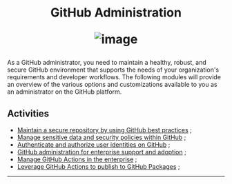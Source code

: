 <h1 align="center">
  
  GitHub Administration

![image](https://github.com/AndreCoutinhom/github_administration_study_path/assets/91290799/bcc62b37-2a1d-4936-8bca-41019b831158)

</h1>

As a GitHub administrator, you need to maintain a healthy, robust, and secure GitHub environment that supports the needs of your organization's requirements and developer workflows. The following modules will provide an overview of the various options and customizations available to you as an administrator on the GitHub platform.

## Activities

* [Maintain a secure repository by using GitHub best practices](https://learn.microsoft.com/en-us/training/modules/maintain-secure-repository-github/?ns-enrollment-type=Collection&ns-enrollment-id=mom7u1gzjdxw03) ;
* [Manage sensitive data and security policies within GitHub](https://learn.microsoft.com/en-us/training/modules/manage-sensitive-data-security-policies/?ns-enrollment-type=Collection&ns-enrollment-id=mom7u1gzjdxw03) ;
* [Authenticate and authorize user identities on GitHub](https://learn.microsoft.com/en-us/training/modules/authenticate-authorize-user-identities-github/?ns-enrollment-type=Collection&ns-enrollment-id=mom7u1gzjdxw03) ;
* [GitHub administration for enterprise support and adoption](https://learn.microsoft.com/en-us/training/modules/github-administration-for-enterprise-support-adoption/?ns-enrollment-type=Collection&ns-enrollment-id=mom7u1gzjdxw03) ;
* [Manage GitHub Actions in the enterprise](https://learn.microsoft.com/en-us/training/modules/manage-github-actions-enterprise/?ns-enrollment-type=Collection&ns-enrollment-id=mom7u1gzjdxw03) ;
* [Leverage GitHub Actions to publish to GitHub Packages](https://learn.microsoft.com/en-us/training/modules/github-actions-packages/?ns-enrollment-type=Collection&ns-enrollment-id=mom7u1gzjdxw03) ;

---

